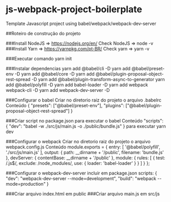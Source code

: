 # js-webpack-project-boilerplate
Template Javascript project using babel/webpack/webpack-dev-server 

##Roteiro de construção do projeto

###Install NodeJS => https://nodejs.org/en/
    Check NodeJS => node -v
###Install Yarn => https://yarnpkg.com/pt-BR/
    Check yarn => yarn -v

###Executar comando
    yarn init

###Instalar dependencias
    yarn add @babel/cli -D
    yarn add @babel/preset-env -D
    yarn add @babel/core -D 
    yarn add @babel/plugin-proposal-object-rest-spread -D
    yarn add @babel/plugin-transform-async-to-generator
    yarn add @babel/polyfill -D
    yarn add babel-loader -D
    yarn add webpack webpack-cli -D
    yarn add webpack-dev-server -D 


###Configurar o babel
    Criar no diretorio raiz do projeto o arquivo .babelrc
    Conteúdo
        {
            "presets": ["@babel/preset-env"],
            "plugins": ["@babel/plugin-proposal-object-rest-spread"]
        }


###Criar script no package.json para executar o babel
    Conteúdo
    	"scripts": {
    		"dev": "babel -w ./src/js/main.js -o ./public/bundle.js"
	    }
    para executar 
        yarn dev

###Configurar o webpack
     Criar no diretorio raiz do projeto o arquivo webpack.config.js
     Conteúdo
        module.exports = {
            entry: [ '@babel/polyfill', './src/js/main.js' ],
            output: {
                path: __dirname + '/public',
                filename: 'bundle.js'
            },
            devServer: {
                contentBase: __dirname + '/public'
            },
            module: {
                rules: [
                    {
                        test: /\.js$/,
                        exclude: /node_modules/,
                        use: {
                            loader: 'babel-loader'
                        }
                    }
                ]
            }
        };

###Configurar o webpack-dev-server
    incluir em package.json 
     scripts: {
        "dev": "webpack-dev-server --mode=development",
		"build": "webpack --mode=production"
     }

###Criar arquivo index.html em public
###Criar arquivo main.js em src/js
